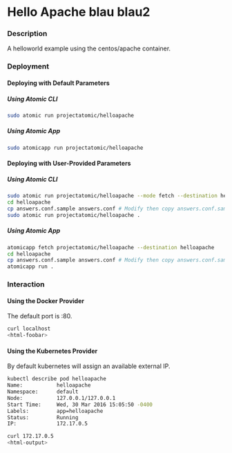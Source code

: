 # Hello Apache blau blau2

### Description

A helloworld example using the centos/apache container.

### Deployment

#### Deploying with Default Parameters

##### Using Atomic CLI

```sh
sudo atomic run projectatomic/helloapache
```

##### Using Atomic App

```sh
sudo atomicapp run projectatomic/helloapache
```

#### Deploying with User-Provided Parameters

##### Using Atomic CLI

```sh
sudo atomic run projectatomic/helloapache --mode fetch --destination helloapache
cd helloapache
cp answers.conf.sample answers.conf # Modify then copy answers.conf.sample
sudo atomic run projectatomic/helloapache .
```

##### Using Atomic App

```sh
atomicapp fetch projectatomic/helloapache --destination helloapache
cd helloapache
cp answers.conf.sample answers.conf # Modify then copy answers.conf.sample
atomicapp run .
```

### Interaction

#### Using the Docker Provider

The default port is :80.

```sh
curl localhost
<html-foobar>
```

#### Using the Kubernetes Provider

By default kubernetes will assign an available external IP.

```sh
kubectl describe pod helloapache
Name:           helloapache
Namespace:      default
Node:           127.0.0.1/127.0.0.1
Start Time:     Wed, 30 Mar 2016 15:05:50 -0400
Labels:         app=helloapache
Status:         Running
IP:             172.17.0.5

curl 172.17.0.5
<html-output>
```
